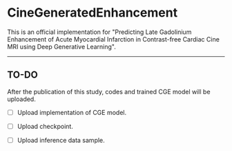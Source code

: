 # CineGeneratedEnhancement
This is an official implementation for "Predicting Late Gadolinium Enhancement of Acute Myocardial Infarction in Contrast-free Cardiac Cine MRI using Deep Generative Learning".

---

## TO-DO

After the publication of this study, codes and trained CGE model will be uploaded.

- [ ] Upload implementation of CGE model.
- [ ] Upload checkpoint.
- [ ] Upload inference data sample.

